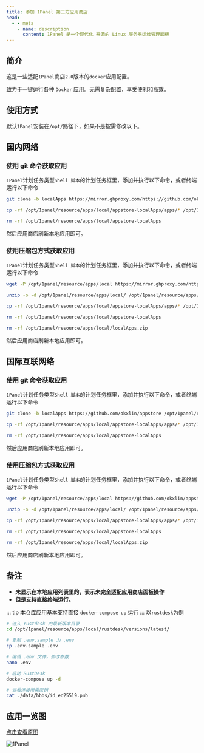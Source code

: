```yaml
---
title: 添加 1Panel 第三方应用商店
head:
  - - meta
    - name: description
      content: 1Panel 是一个现代化 开源的 Linux 服务器运维管理面板
---
```


## 简介

这是一些适配`1Panel`商店`2.0`版本的`docker`应用配置。

致力于一键运行各种 `Docker` 应用。无需复杂配置，享受便利和高效。

## 使用方式

默认`1Panel`安装在`/opt/`路径下，如果不是按需修改以下。

## 国内网络

### 使用 git 命令获取应用

`1Panel`计划任务类型`Shell 脚本`的计划任务框里，添加并执行以下命令，或者终端运行以下命令

```sh
git clone -b localApps https://mirror.ghproxy.com/https://github.com/okxlin/appstore /opt/1panel/resource/apps/local/appstore-localApps

cp -rf /opt/1panel/resource/apps/local/appstore-localApps/apps/* /opt/1panel/resource/apps/local/

rm -rf /opt/1panel/resource/apps/local/appstore-localApps
```

然后应用商店刷新本地应用即可。

### 使用压缩包方式获取应用

`1Panel`计划任务类型`Shell 脚本`的计划任务框里，添加并执行以下命令，或者终端运行以下命令

```sh
wget -P /opt/1panel/resource/apps/local https://mirror.ghproxy.com/https://github.com/okxlin/appstore/archive/refs/heads/localApps.zip

unzip -o -d /opt/1panel/resource/apps/local/ /opt/1panel/resource/apps/local/localApps.zip

cp -rf /opt/1panel/resource/apps/local/appstore-localApps/apps/* /opt/1panel/resource/apps/local/

rm -rf /opt/1panel/resource/apps/local/appstore-localApps

rm -rf /opt/1panel/resource/apps/local/localApps.zip
```

然后应用商店刷新本地应用即可。

## 国际互联网络

### 使用 git 命令获取应用

`1Panel`计划任务类型`Shell 脚本`的计划任务框里，添加并执行以下命令，或者终端运行以下命令

```sh
git clone -b localApps https://github.com/okxlin/appstore /opt/1panel/resource/apps/local/appstore-localApps

cp -rf /opt/1panel/resource/apps/local/appstore-localApps/apps/* /opt/1panel/resource/apps/local/

rm -rf /opt/1panel/resource/apps/local/appstore-localApps
```

然后应用商店刷新本地应用即可。

### 使用压缩包方式获取应用

`1Panel`计划任务类型`Shell 脚本`的计划任务框里，添加并执行以下命令，或者终端运行以下命令

```sh
wget -P /opt/1panel/resource/apps/local https://github.com/okxlin/appstore/archive/refs/heads/localApps.zip

unzip -o -d /opt/1panel/resource/apps/local/ /opt/1panel/resource/apps/local/localApps.zip

cp -rf /opt/1panel/resource/apps/local/appstore-localApps/apps/* /opt/1panel/resource/apps/local/

rm -rf /opt/1panel/resource/apps/local/appstore-localApps

rm -rf /opt/1panel/resource/apps/local/localApps.zip
```

然后应用商店刷新本地应用即可。

## 备注

- **未显示在本地应用列表里的，表示未完全适配应用商店面板操作**
- **但是支持直接终端运行。**

::: tip
本仓库应用基本支持直接 `docker-compose up` 运行
:::
以`rustdesk`为例

```sh
# 进入 rustdesk 的最新版本目录
cd /opt/1panel/resource/apps/local/rustdesk/versions/latest/

# 复制 .env.sample 为 .env
cp .env.sample .env

# 编辑 .env 文件，修改参数
nano .env

# 启动 RustDesk
docker-compose up -d

# 查看连接所需密钥
cat ./data/hbbs/id_ed25519.pub
```

## 应用一览图

[点击查看原图](https://i.theojs.cn/docs/app-list.png)

![1Panel](https://i.theojs.cn/docs/app-list.png)
